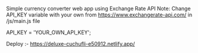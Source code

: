 Simple currency converter web app using Exchange Rate API Note: Change API_KEY variable with your own from https://www.exchangerate-api.com/
in /js/main.js file

API_KEY = 'YOUR_OWN_API_KEY';

Deploy :- https://deluxe-cuchufli-e50912.netlify.app/

